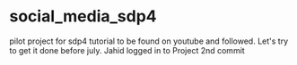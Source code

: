 # social_media_sdp4
pilot project for sdp4
tutorial to be found on youtube and followed. Let's try to get it done before july.
Jahid logged in to Project
2nd commit